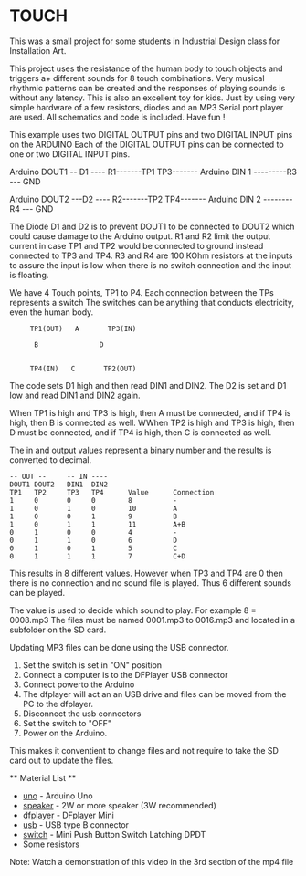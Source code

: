 
# TOUCH 

This was a small project for some students in Industrial Design class for Installation Art.

This project uses the resistance of the human body to touch objects and triggers a+ different sounds for 8 touch combinations.
Very musical rhythmic patterns can be created and the responses of playing sounds is without any latency.
This is also an excellent toy for kids. Just by using very simple hardware of a few resistors, diodes and an MP3 Serial port player are used. All schematics and code is included. Have fun !

This example uses two DIGITAL OUTPUT pins and two DIGITAL INPUT pins on the ARDUINO 
Each of the DIGITAL OUTPUT pins can be connected to one or two DIGITAL INPUT pins.

Arduino DOUT1 -- D1 ---- R1-------TP1    TP3------- Arduino DIN 1 ---------R3 --- GND

Arduino DOUT2 ---D2 ---- R2-------TP2    TP4------- Arduino DIN 2 -------- R4 --- GND

The Diode D1 and D2 is to prevent DOUT1 to be connected to DOUT2 which could cause damage to the Arduino  output.
R1 and R2 limit the output current in case TP1 and TP2  would be connected to ground instead connected to TP3 and TP4.
R3 and R4 are 100 KOhm resistors at the inputs to assure the input is low when there is no switch connection and the input is floating.

We have 4 Touch points, TP1 to P4. Each connection between the TPs represents a switch
The switches can be anything that conducts electricity, even the human body.

         TP1(OUT)   A       TP3(IN)
    
          B               D
   

         TP4(IN)   C       TP2(OUT)

The code sets D1 high and then read DIN1 and DIN2. The D2 is set and D1 low  and read DIN1 and DIN2 again.

When TP1 is high and TP3 is high, then A must be connected, and if TP4 is high, then B is connected as well.
WWhen TP2 is high and TP3 is high, then D must be connected, and if TP4 is high, then C is connected as well.

The in and output values represent a binary number and the results is converted to decimal.

    -- OUT --     -- IN ----
    DOUT1 DOUT2   DIN1  DIN2
    TP1   TP2     TP3   TP4      Value      Connection    
    1     0       0     0        8          -
    1     0       1     0        10         A
    1     0       0     1        9          B
    1     0       1     1        11         A+B 
    0     1       0     0        4          -
    0     1       1     0        6          D
    0     1       0     1        5          C
    0     1       1     1        7          C+D

This results in  8 different values.  However when TP3 and TP4 are 0 then there is no connection and no sound file is played.
Thus 6 different sounds can be played.

The value is used to decide which sound to play. For example 8 = 0008.mp3
The files must be named 0001.mp3 to 0016.mp3 and located in a subfolder on the SD card.

Updating MP3 files can be done using the USB connector. 

1. Set the switch is set in "ON" position
2. Connect a computer is to the DFPlayer USB connector
3. Connect powerto the Arduino
4. The dfplayer will act an an USB drive and files can be moved from the PC to the dfplayer. 
5. Disconnect the usb connectors
6. Set the switch to  "OFF"
7. Power on the Arduino.

This makes it conventient to change files and not require to take the SD card out to update the files.

** Material List **


* [uno] - Arduino Uno 
* [speaker] - 2W or more speaker (3W recommended)
* [dfplayer] - DFplayer Mini
* [usb] - USB type B connector
* [switch] - Mini Push Button Switch Latching DPDT
* Some resistors

[uno]:  https://www.arduino.cc/	
[speaker]: https://www.amazon.com/2w-speaker/s?k=2w+speaker
[usb]: https://www.molex.com/molex/products/datasheet.jsp?part=active/0670687041_IO_CONNECTORS.xml
[switch]: https://www.e-switch.com/product-catalog/pushbutton/product-lines/tl2230-series-pushbutton-switches
[dfplayer]: https://www.dfrobot.com/product-1121.html
[switch]: https://www.e-switch.com/product-catalog/pushbutton/product-lines/tl2230-series-pushbutton-switches
	 
Note: Watch a demonstration of this video in the 3rd section of the mp4 file
 
